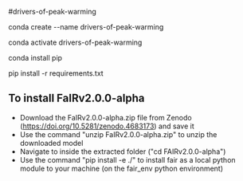 #drivers-of-peak-warming

conda create --name drivers-of-peak-warming

conda activate drivers-of-peak-warming

conda install pip

pip install -r requirements.txt

## To install FaIRv2.0.0-alpha
- Download the FaIRv2.0.0-alpha.zip file from Zenodo (https://doi.org/10.5281/zenodo.4683173) and save it
- Use the command "unzip FaIRv2.0.0-alpha.zip" to unzip the downloaded model
- Navigate to inside the extracted folder ("cd FAIRv2.0.0-alpha")
- Use the command "pip install -e ./" to install fair as a local python module to your machine (on the fair_env python environment)
